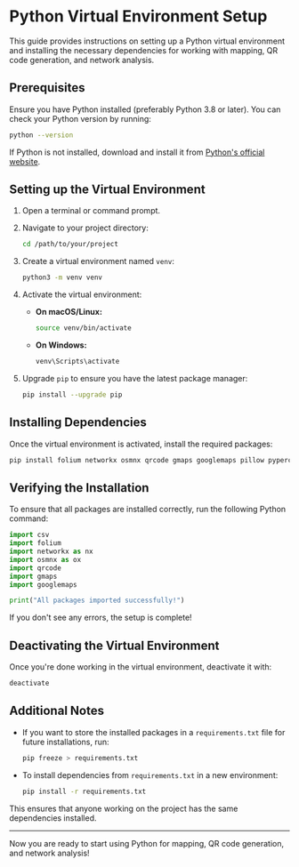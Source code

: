 # Python Virtual Environment Setup

This guide provides instructions on setting up a Python virtual environment and installing the necessary dependencies for working with mapping, QR code generation, and network analysis.

## Prerequisites

Ensure you have Python installed (preferably Python 3.8 or later). You can check your Python version by running:

```bash
python --version
```

If Python is not installed, download and install it from [Python's official website](https://www.python.org/downloads/).

## Setting up the Virtual Environment

1. Open a terminal or command prompt.
2. Navigate to your project directory:

   ```bash
   cd /path/to/your/project
   ```

3. Create a virtual environment named `venv`:

   ```bash
   python3 -m venv venv
   ```

4. Activate the virtual environment:
   
   - **On macOS/Linux:**
     ```bash
     source venv/bin/activate
     ```
   - **On Windows:**
     ```bash
     venv\Scripts\activate
     ```

5. Upgrade `pip` to ensure you have the latest package manager:
   
   ```bash
   pip install --upgrade pip
   ```

## Installing Dependencies

Once the virtual environment is activated, install the required packages:

```bash
pip install folium networkx osmnx qrcode gmaps googlemaps pillow pyperclip
```

## Verifying the Installation

To ensure that all packages are installed correctly, run the following Python command:

```python
import csv
import folium
import networkx as nx
import osmnx as ox
import qrcode
import gmaps
import googlemaps

print("All packages imported successfully!")
```

If you don't see any errors, the setup is complete!

## Deactivating the Virtual Environment

Once you're done working in the virtual environment, deactivate it with:

```bash
deactivate
```

## Additional Notes

- If you want to store the installed packages in a `requirements.txt` file for future installations, run:
  
  ```bash
  pip freeze > requirements.txt
  ```
  
- To install dependencies from `requirements.txt` in a new environment:
  
  ```bash
  pip install -r requirements.txt
  ```

This ensures that anyone working on the project has the same dependencies installed.

---

Now you are ready to start using Python for mapping, QR code generation, and network analysis!

